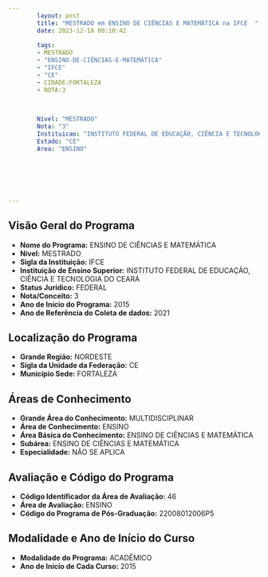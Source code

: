 ```yaml
---
        layout: post
        title: "MESTRADO em ENSINO DE CIÊNCIAS E MATEMÁTICA na IFCE  "
        date: 2023-12-18 00:10:42
     
        tags:
        - MESTRADO
        - "ENSINO-DE-CIÊNCIAS-E-MATEMÁTICA"
        - "IFCE"
        - "CE"
        - CIDADE:FORTALEZA
        - NOTA:3
        
       

        Nivel: "MESTRADO"
        Nota: "3"
        Instituicao: "INSTITUTO FEDERAL DE EDUCAÇÃO, CIÊNCIA E TECNOLOGIA DO CEARÁ"
        Estado: "CE"
        Area: "ENSINO"
        
        
        
        
        
        
---
```

## Visão Geral do Programa
- **Nome do Programa:** ENSINO DE CIÊNCIAS E MATEMÁTICA
- **Nível:** MESTRADO
- **Sigla da Instituição:** IFCE
- **Instituição de Ensino Superior:** INSTITUTO FEDERAL DE EDUCAÇÃO, CIÊNCIA E TECNOLOGIA DO CEARÁ
- **Status Jurídico:** FEDERAL
- **Nota/Conceito:** 3
- **Ano de Início do Programa:** 2015
- **Ano de Referência do Coleta de dados:** 2021

## Localização do Programa
- **Grande Região:** NORDESTE
- **Sigla da Unidade da Federação:** CE
- **Município Sede:** FORTALEZA

## Áreas de Conhecimento
- **Grande Área do Conhecimento:** MULTIDISCIPLINAR
- **Área de Conhecimento:** ENSINO
- **Área Básica do Conhecimento:** ENSINO DE CIÊNCIAS E MATEMÁTICA
- **Subárea:** ENSINO DE CIÊNCIAS E MATEMÁTICA
- **Especialidade:** NÃO SE APLICA

## Avaliação e Código do Programa
- **Código Identificador da Área de Avaliação:** 46
- **Área de Avaliação:** ENSINO
- **Código do Programa de Pós-Graduação:** 22008012006P5


## Modalidade e Ano de Início do Curso
- **Modalidade do Programa:** ACADÊMICO
- **Ano de Início de Cada Curso:** 2015

